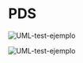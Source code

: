 # PDS

![UML-test-ejemplo](http://www.plantuml.com/plantuml/proxy?cache=no&src=https://raw.githubusercontent.com/jjrp1/PDS/main/p2-1.puml)

![UML-test-ejemplo](http://www.plantuml.com/plantuml/proxy?cache=no&src=https://raw.githubusercontent.com/jjrp1/PDS/main/sample.puml)
